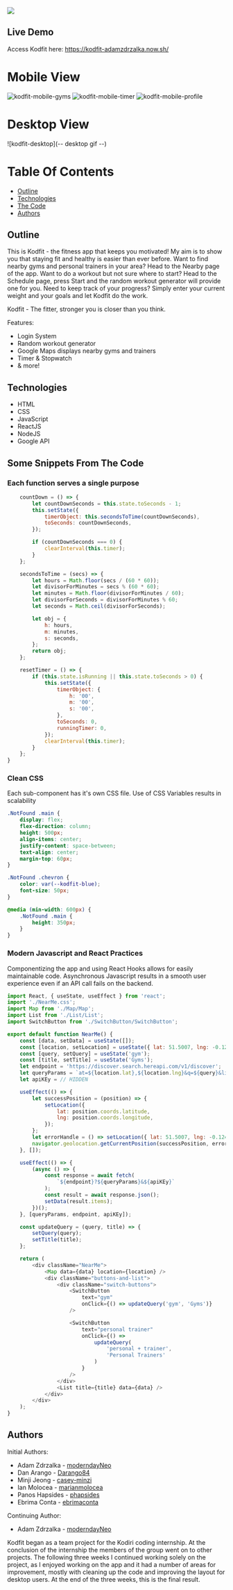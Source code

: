 <img src="./src/common/images/shield.svg">

## Live Demo

Access Kodfit here: https://kodfit-adamzdrzalka.now.sh/

# Mobile View
![kodfit-mobile-gyms](https://user-images.githubusercontent.com/57966028/83323922-b921a380-a259-11ea-9b26-b15b8d8c534d.gif) 
![kodfit-mobile-timer](https://user-images.githubusercontent.com/57966028/83324502-85e11380-a25d-11ea-9dbe-41ed19b0f6f4.gif)
![kodfit-mobile-profile](https://user-images.githubusercontent.com/57966028/83324619-64345c00-a25e-11ea-9868-650b20812e30.gif)

# Desktop View
![kodfit-desktop](-- desktop gif --)


# Table Of Contents
* [Outline](#outline)
* [Technologies](#technologies)
* [The Code](#some-snippets-from-the-code)
* [Authors](#authors)

## Outline

This is Kodfit - the fitness app that keeps you motivated! My aim is to show you that staying fit and healthy is easier than ever before.
Want to find nearby gyms and personal trainers in your area? Head to the Nearby page of the app.
Want to do a workout but not sure where to start? Head to the Schedule page, press Start and the random workout generator will provide one for you.
Need to keep track of your progress? Simply enter your current weight and your goals and let Kodfit do the work.

Kodfit - The fitter, stronger you is closer than you think.

Features:
* Login System
* Random workout generator
* Google Maps displays nearby gyms and trainers
* Timer & Stopwatch
* & more!

## Technologies

* HTML
* CSS
* JavaScript
* ReactJS
* NodeJS
* Google API


## Some Snippets From The Code

### Each function serves a single purpose
```js
    countDown = () => {
        let countDownSeconds = this.state.toSeconds - 1;
        this.setState({
            timerObject: this.secondsToTime(countDownSeconds),
            toSeconds: countDownSeconds,
        });

        if (countDownSeconds === 0) {
            clearInterval(this.timer);
        }
    };

    secondsToTime = (secs) => {
        let hours = Math.floor(secs / (60 * 60));
        let divisorForMinutes = secs % (60 * 60);
        let minutes = Math.floor(divisorForMinutes / 60);
        let divisorForSeconds = divisorForMinutes % 60;
        let seconds = Math.ceil(divisorForSeconds);

        let obj = {
            h: hours,
            m: minutes,
            s: seconds,
        };
        return obj;
    };

    resetTimer = () => {
        if (this.state.isRunning || this.state.toSeconds > 0) {
            this.setState({
                timerObject: {
                    h: '00',
                    m: '00',
                    s: '00',
                },
                toSeconds: 0,
                runningTimer: 0,
            });
            clearInterval(this.timer);
        }
    };
}
```
### Clean CSS
Each sub-component has it's own CSS file. Use of CSS Variables results in scalability
```css
.NotFound .main {
    display: flex;
    flex-direction: column;
    height: 500px;
    align-items: center;
    justify-content: space-between;
    text-align: center;
    margin-top: 60px;
}

.NotFound .chevron {
    color: var(--kodfit-blue);
    font-size: 50px;
}

@media (min-width: 600px) {
    .NotFound .main {
        height: 350px;
    }
}
```
### Modern Javascript and React Practices
Componentizing the app and using React Hooks allows for easily maintainable code. Asynchronous Javascript results in a smooth user experience even if an API call fails on the backend.

```js
import React, { useState, useEffect } from 'react';
import './NearMe.css';
import Map from './Map/Map';
import List from './List/List';
import SwitchButton from './SwitchButton/SwitchButton';

export default function NearMe() {
    const [data, setData] = useState([]);
    const [location, setLocation] = useState({ lat: 51.5007, lng: -0.1246 });
    const [query, setQuery] = useState('gym');
    const [title, setTitle] = useState('Gyms');
    let endpoint = 'https://discover.search.hereapi.com/v1/discover';
    let queryParams = `at=${location.lat},${location.lng}&q=${query}&limit=15`;
    let apiKEy = // HIDDEN

    useEffect(() => {
        let successPosition = (position) => {
            setLocation({
                lat: position.coords.latitude,
                lng: position.coords.longitude,
            });
        };
        let errorHandle = () => setLocation({ lat: 51.5007, lng: -0.1246 });
        navigator.geolocation.getCurrentPosition(successPosition, errorHandle);
    }, []);

    useEffect(() => {
        (async () => {
            const response = await fetch(
                `${endpoint}?${queryParams}&${apiKEy}`
            );
            const result = await response.json();
            setData(result.items);
        })();
    }, [queryParams, endpoint, apiKEy]);

    const updateQuery = (query, title) => {
        setQuery(query);
        setTitle(title);
    };

    return (
        <div className="NearMe">
            <Map data={data} location={location} />
            <div className="buttons-and-list">
                <div className="switch-buttons">
                    <SwitchButton
                        text="gym"
                        onClick={() => updateQuery('gym', 'Gyms')}
                    />

                    <SwitchButton
                        text="personal trainer"
                        onClick={() =>
                            updateQuery(
                                'personal + trainer',
                                'Personal Trainers'
                            )
                        }
                    />
                </div>
                <List title={title} data={data} />
            </div>
        </div>
    );
}

```


## Authors

Initial Authors:
* Adam Zdrzalka - [moderndayNeo](https://github.com/moderndayNeo)
* Dan Arango - [Darango84](https://github.com/Darango84)
* Minji Jeong - [casey-minzi](https://github.com/casey-minzi)
* Ian Molocea - [marianmolocea](https://github.com/marianmolocea)
* Panos Hapsides - [phapsides](https://github.com/phapsides)
* Ebrima Conta - [ebrimaconta](https://github.com/ebrimaconta)

Continuing Author:
* Adam Zdrzalka - [moderndayNeo](https://github.com/moderndayNeo)

Kodfit began as a team project for the Kodiri coding internship. At the conclusion of the internship the members of the group went on to other projects. The following three weeks I continued working solely on the project, as I enjoyed working on the app and it had a number of areas for improvement, mostly with cleaning up the code and improving the layout for desktop users. At the end of the three weeks, this is the final result.

